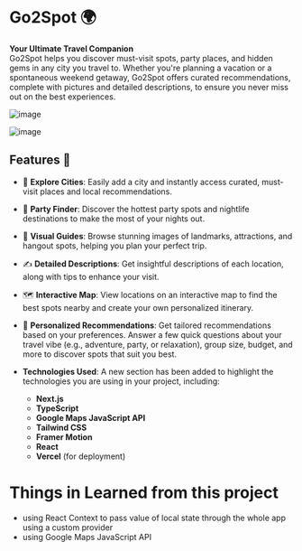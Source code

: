 # Go2Spot 🌍

**Your Ultimate Travel Companion**  
Go2Spot helps you discover must-visit spots, party places, and hidden gems in any city you travel to. Whether you're planning a vacation or a spontaneous weekend getaway, Go2Spot offers curated recommendations, complete with pictures and detailed descriptions, to ensure you never miss out on the best experiences.

![image](https://github.com/user-attachments/assets/cbf934fe-ed1b-41f1-94ab-613bfacf12e9)

![image](https://github.com/user-attachments/assets/06a487c7-a649-4a81-ab46-007e7f70952e)



## Features 🚀

- 🌆 **Explore Cities**: Easily add a city and instantly access curated, must-visit places and local recommendations.
- 🎉 **Party Finder**: Discover the hottest party spots and nightlife destinations to make the most of your nights out.
- 📸 **Visual Guides**: Browse stunning images of landmarks, attractions, and hangout spots, helping you plan your perfect trip.
- ✍️ **Detailed Descriptions**: Get insightful descriptions of each location, along with tips to enhance your visit.
- 🗺️ **Interactive Map**: View locations on an interactive map to find the best spots nearby and create your own personalized itinerary.
- 🤖 **Personalized Recommendations**: Get tailored recommendations based on your preferences. Answer a few quick questions about your travel vibe (e.g., adventure, party, or relaxation), group size, budget, and more to discover spots that suit you best.

- **Technologies Used**: A new section has been added to highlight the technologies you are using in your project, including:
  - **Next.js**
  - **TypeScript**
  - **Google Maps JavaScript API**
  - **Tailwind CSS**
  - **Framer Motion**
  - **React**
  - **Vercel** (for deployment)
 

# Things in Learned from this project
- using React Context to pass value of local state through the whole app using a custom provider
- using Google Maps JavaScript API
  












